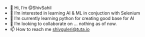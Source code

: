 - 👋 Hi, I’m @ShivSahil
- 👀 I’m interested in learning AI & ML in conjuction with Selenium
- 🌱 I’m currently learning python for creating good base for AI
- 💞️ I’m looking to collaborate on ... nothing as of now.
- 📫 How to reach me shivguleri@tuta.io

<!---
ShivSahil/ShivSahil is a ✨ special ✨ repository because its `README.md` (this file) appears on your GitHub profile.
You can click the Preview link to take a look at your changes.
--->
